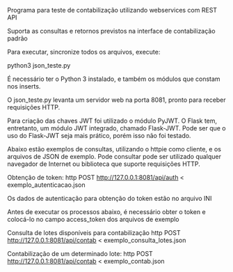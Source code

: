 Programa para teste de contabilização utilizando webservices com REST API

Suporta as consultas e retornos previstos na interface de contabilização padrão

Para executar, sincronize todos os arquivos, execute:

python3 json_teste.py

É necessário ter o Python 3 instalado, e também os módulos que constam nos inserts.

O json_teste.py levanta um servidor web na porta 8081, pronto para receber requisições HTTP.

Para criação das chaves JWT foi utilizado o módulo PyJWT. O Flask tem, entretanto, um módulo JWT integrado, chamado Flask-JWT. Pode ser que o uso do Flask-JWT seja mais prático, porém isso não foi testado.

Abaixo estão exemplos de consultas, utilizando o httpie como cliente, e os arquivos de JSON de exemplo. Pode consultar pode ser utilizado qualquer navegador de Internet ou biblioteca que suporte requisições HTTP.
 
Obtenção de token:
http POST http://127.0.0.1:8081/api/auth < exemplo_autenticacao.json
 
Os dados de autenticação para obtenção do token estão no arquivo INI
 
Antes de executar os processos abaixo, é necessário obter o token e colocá-lo no campo access_token dos arquivos de exemplo

Consulta de lotes disponíveis para contabilização
http POST http://127.0.0.1:8081/api/contab < exemplo_consulta_lotes.json
 
Contabilização de um determinado lote:
http POST http://127.0.0.1:8081/api/contab < exemplo_contab.json
